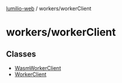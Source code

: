 [lumilio-web](../../modules.md) / workers/workerClient

# workers/workerClient

## Classes

- [WasmWorkerClient](classes/WasmWorkerClient.md)
- [WorkerClient](classes/WorkerClient.md)
